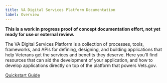 ```yaml
---
title: VA Digital Services Platform Documentation
label: Overview
---
```


**This is a work in progress proof of concept documentation effort, not yet ready for use or external review.**

The VA Digital Services Platform is a collection of processes, tools, frameworks, and APIs for defining, designing, and building applications that help Veterans get the services and benefits they deserve. Here you'll find resources that can aid the development of your application, and how to develop applications directly on top of the platform that powers Vets.gov.

[Quickstart Guide](quick-start.md)
